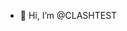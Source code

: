 - 👋 Hi, I’m @CLASHTEST

<!---
CLASHTEST/CLASHTEST is a ✨ special ✨ repository because its `README.md` (this file) appears on your GitHub profile.
You can click the Preview link to take a look at your changes.
--->
